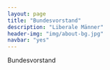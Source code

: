 ```yaml
---
layout: page
title: "Bundesvorstand"
description: "Liberale Männer"
header-img: "img/about-bg.jpg"
navbar: "yes"
---
```


Bundesvorstand
